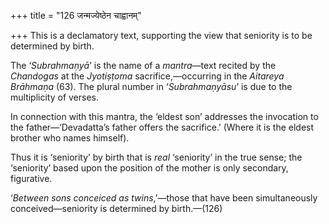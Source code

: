 +++
title = "126 जन्मज्येष्ठेन चाह्वानम्"

+++
This is a declamatory text, supporting the view that seniority is to be
determined by birth.

The ‘*Subrahmaṇyā*’ is the name of a *mantra*—text recited by the
*Chandogas* at the *Jyotiṣṭoma* sacrifice,—occurring in the *Aitareya
Brāhmaṇa* (63). The plural number in ‘*Subrahmaṇyāsu*’ is due to the
multiplicity of verses.

In connection with this mantra, the ‘eldest son’ addresses the
invocation to the father—‘Devadatta’s father offers the sacrifice.’
(Where it is the eldest brother who names himself).

Thus it is ‘seniority’ by birth that is *real* ‘seniority’ in the true
sense; the ‘seniority’ based upon the position of the mother is only
secondary, figurative.

‘*Between* *sons* *conceiced as twins*,’—those that have been
simultaneously conceived—seniority is determined by birth.—(126)


